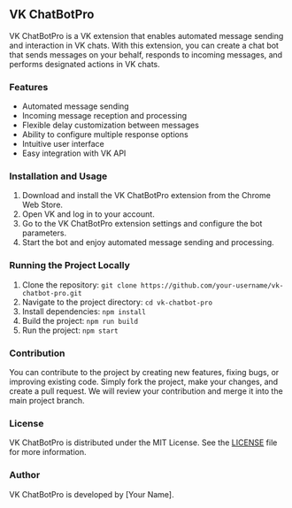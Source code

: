 

## VK ChatBotPro

VK ChatBotPro is a VK extension that enables automated message sending and interaction in VK chats. With this extension, you can create a chat bot that sends messages on your behalf, responds to incoming messages, and performs designated actions in VK chats.

### Features
- Automated message sending
- Incoming message reception and processing
- Flexible delay customization between messages
- Ability to configure multiple response options
- Intuitive user interface
- Easy integration with VK API

### Installation and Usage
1. Download and install the VK ChatBotPro extension from the Chrome Web Store.
2. Open VK and log in to your account.
3. Go to the VK ChatBotPro extension settings and configure the bot parameters.
4. Start the bot and enjoy automated message sending and processing.

### Running the Project Locally
1. Clone the repository: `git clone https://github.com/your-username/vk-chatbot-pro.git`
2. Navigate to the project directory: `cd vk-chatbot-pro`
3. Install dependencies: `npm install`
4. Build the project: `npm run build`
5. Run the project: `npm start`

### Contribution
You can contribute to the project by creating new features, fixing bugs, or improving existing code. Simply fork the project, make your changes, and create a pull request. We will review your contribution and merge it into the main project branch.

### License
VK ChatBotPro is distributed under the MIT License. See the [LICENSE](LICENSE) file for more information.

### Author
VK ChatBotPro is developed by [Your Name].
